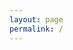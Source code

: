 ```yaml
---
layout: page
permalink: /
---
```


<script>
    function checkWindowHeight() {
        var footer = document.querySelector('footer');
        if (window.innerHeight > 900) { // Adjust the height threshold as needed
            footer.style.display = 'block';
        } else {
            footer.style.display = 'none';
        }
    }

    // Run the function on window load and resize
    window.onload = checkWindowHeight;
    window.onresize = checkWindowHeight;
</script>

<style>
    @import url('https://cdnjs.cloudflare.com/ajax/libs/font-awesome/5.15.4/css/all.min.css');

    @keyframes bottomToTop {
        from {
            transform: translateY(5%);
            opacity: 0;
        }
        to {
            transform: translateY(0);
            opacity: 1;
        }
    }

    .landing-page {
        text-align: left;
        padding: 50px 0;
        margin-left: 0;
        animation: bottomToTop 1s ease-out;
    }
    .profile-photo {
        width: 150px;
        height: 150px;
        border-radius: 50%;
        vertical-align: middle;
        animation: bottomToTop 1s ease-out;
    }
    .profile-info {
        display: inline-block;
        vertical-align: middle;
        margin-left: 20px;
        animation: bottomToTop 1s ease-out;
    }
    .name {
        font-size: 2.5em;
        font-weight: bold;
        animation: bottomToTop 1s ease-out;
    }
    .title {
        font-size: 1.5em;
        color: gray;
        animation: bottomToTop 1s ease-out;
    }
    .social-links {
        margin-top: 10px;
        animation: bottomToTop 1s ease-out;
    }
    .social-links a {
        margin: 0 10px 0 0;
        font-size: 1.5em;
        color: black;
    }
    .description {
        margin: 20px 0;
        font-size: 1.2em;
        color: gray;
        animation: bottomToTop 1s ease-out;
    }
    .buttons {
        animation: bottomToTop 1s ease-out;
    }
    .buttons a {
        display: inline-block;
        margin: 10px 10px 10px 0;
        padding: 10px 20px;
        border-radius: 5px;
        text-decoration: none;
        /* color: initial; */
        font-size: 1.2em;
        font-weight: 600;
        
    }
    .read-blog {
        background-color: #1e90ff;
        box-shadow: 0 5px 10px 0 rgba(0, 0, 0, .15);
        color: white !important;
    }
    .about-me {
        background: 0 0;
        color: #1e90ff !important;
        border: 1px solid #1e90ff;
    }
    .page-title {
        display: none;
    }
    footer {
        display: none;
    }
</style>

<div class="landing-page">
    <img src="{{ site.baseurl }}/assets/images/logo.webp" alt="Your Photo" class="profile-photo">
    <div class="profile-info">
        <div class="name">Krutarth Fulare</div>
        <div class="title">CS Student</div>
        <div class="social-links">
            
             <a href="https://github.com/kruxarth" target="_blank"><i class="fab fa-github"></i></a>
            <a href="https://www.linkedin.com/in/krutarth-fulare-97052b301/" target="_blank"><i class="fab fa-linkedin"></i></a>
            <a href="mailto:kruxarth@gmail.com"><i class="fa fa-envelope" aria-hidden="true"></i></a>
        </div>
    </div>
    <div class="description">
        Exploring Life Through the Lens of a Computer Scientist: AI, Tech, and Beyond.
    </div>
    <div class="buttons">
        <a href="{{ site.baseurl }}/blog" class="read-blog">Read Blog</a>
        <a href="{{ site.baseurl }}/about" class="about-me">About Me</a>
    </div>
</div>
